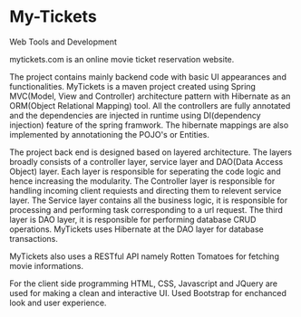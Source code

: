 # My-Tickets
Web Tools and Development

mytickets.com is an online movie ticket reservation website.

The project contains mainly backend code with basic UI appearances and functionalities. 
MyTickets is a maven project created using Spring MVC(Model, View and Controller) architecture pattern
with Hibernate as an ORM(Object Relational Mapping) tool. All the controllers are fully annotated and 
the dependencies are injected in runtime using DI(dependency injection) feature of the spring framwork.
The hibernate mappings are also implemented by annotationing the POJO's or Entities.

The project back end is designed based on layered architecture. The layers broadly consists of a controller
layer, service layer and DAO(Data Access Object) layer. Each layer is responsible for seperating the code 
logic and hence increasing the modularity. The Controller layer is responsible for handling incoming client
requiests and directing them to relevent service layer. The Service layer contains all the business logic,
it is responsible for processing and performing task corresponding to a url request. The third layer is DAO
layer, it is responsible for performing database CRUD operations. MyTickets uses Hibernate at the DAO layer
for database transactions.

MyTickets also uses a RESTful API namely Rotten Tomatoes for fetching movie informations.

For the client side programming HTML, CSS, Javascript and JQuery are used for making a clean and interactive
UI. Used Bootstrap for enchanced look and user experience.
